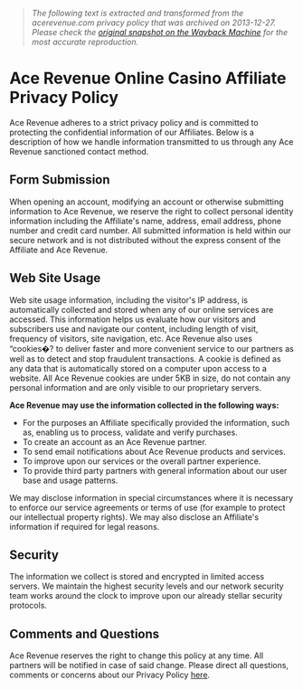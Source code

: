 > *The following text is extracted and transformed from the acerevenue.com privacy policy that was archived on 2013-12-27. Please check the [original snapshot on the Wayback Machine](https://web.archive.org/web/20131227145227id_/http%3A//www.acerevenue.com/privacy-policy.php) for the most accurate reproduction.*

# Ace Revenue Online Casino Affiliate Privacy Policy

Ace Revenue adheres to a strict privacy policy and is committed to protecting the confidential information of our Affiliates. Below is a description of how we handle information transmitted to us through any Ace Revenue sanctioned contact method. 

## Form Submission

When opening an account, modifying an account or otherwise submitting information to Ace Revenue, we reserve the right to collect personal identity information including the Affiliate's name, address, email address, phone number and credit card number. All submitted information is held within our secure network and is not distributed without the express consent of the Affiliate and Ace Revenue. 

## Web Site Usage

Web site usage information, including the visitor's IP address, is automatically collected and stored when any of our online services are accessed. This information helps us evaluate how our visitors and subscribers use and navigate our content, including length of visit, frequency of visitors, site navigation, etc. Ace Revenue also uses “cookies�? to deliver faster and more convenient service to our partners as well as to detect and stop fraudulent transactions. A cookie is defined as any data that is automatically stored on a computer upon access to a website. All Ace Revenue cookies are under 5KB in size, do not contain any personal information and are only visible to our proprietary servers. 

**Ace Revenue may use the information collected in the following ways:**

  * For the purposes an Affiliate specifically provided the information, such as, enabling us to process, validate and verify purchases.
  * To create an account as an Ace Revenue partner. 
  * To send email notifications about Ace Revenue products and services. 
  * To improve upon our services or the overall partner experience. 
  * To provide third party partners with general information about our user base and usage patterns. 



We may disclose information in special circumstances where it is necessary to enforce our service agreements or terms of use (for example to protect our intellectual property rights). We may also disclose an Affiliate's information if required for legal reasons. 

## Security

The information we collect is stored and encrypted in limited access servers. We maintain the highest security levels and our network security team works around the clock to improve upon our already stellar security protocols. 

## Comments and Questions

Ace Revenue reserves the right to change this policy at any time. All partners will be notified in case of said change. Please direct all questions, comments or concerns about our Privacy Policy [here](https://web.archive.org/contact-us.php). 

